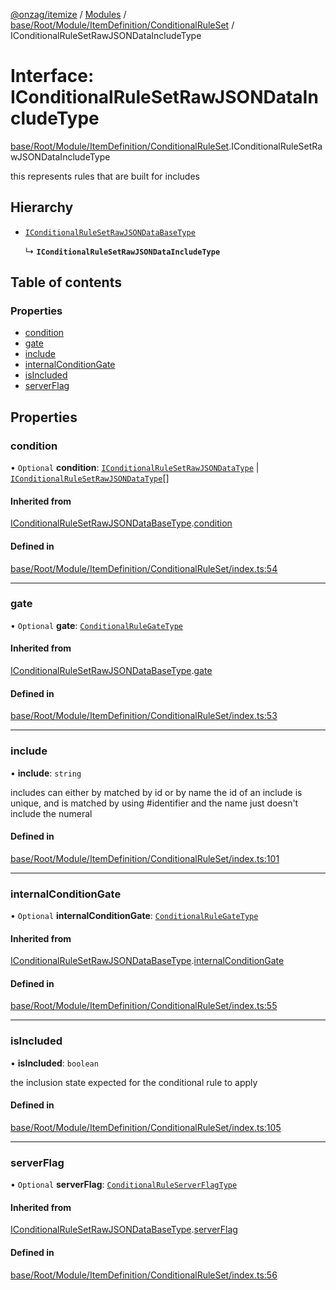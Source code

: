 [@onzag/itemize](../README.md) / [Modules](../modules.md) / [base/Root/Module/ItemDefinition/ConditionalRuleSet](../modules/base_Root_Module_ItemDefinition_ConditionalRuleSet.md) / IConditionalRuleSetRawJSONDataIncludeType

# Interface: IConditionalRuleSetRawJSONDataIncludeType

[base/Root/Module/ItemDefinition/ConditionalRuleSet](../modules/base_Root_Module_ItemDefinition_ConditionalRuleSet.md).IConditionalRuleSetRawJSONDataIncludeType

this represents rules that are built for includes

## Hierarchy

- [`IConditionalRuleSetRawJSONDataBaseType`](base_Root_Module_ItemDefinition_ConditionalRuleSet.IConditionalRuleSetRawJSONDataBaseType.md)

  ↳ **`IConditionalRuleSetRawJSONDataIncludeType`**

## Table of contents

### Properties

- [condition](base_Root_Module_ItemDefinition_ConditionalRuleSet.IConditionalRuleSetRawJSONDataIncludeType.md#condition)
- [gate](base_Root_Module_ItemDefinition_ConditionalRuleSet.IConditionalRuleSetRawJSONDataIncludeType.md#gate)
- [include](base_Root_Module_ItemDefinition_ConditionalRuleSet.IConditionalRuleSetRawJSONDataIncludeType.md#include)
- [internalConditionGate](base_Root_Module_ItemDefinition_ConditionalRuleSet.IConditionalRuleSetRawJSONDataIncludeType.md#internalconditiongate)
- [isIncluded](base_Root_Module_ItemDefinition_ConditionalRuleSet.IConditionalRuleSetRawJSONDataIncludeType.md#isincluded)
- [serverFlag](base_Root_Module_ItemDefinition_ConditionalRuleSet.IConditionalRuleSetRawJSONDataIncludeType.md#serverflag)

## Properties

### condition

• `Optional` **condition**: [`IConditionalRuleSetRawJSONDataType`](../modules/base_Root_Module_ItemDefinition_ConditionalRuleSet.md#iconditionalrulesetrawjsondatatype) \| [`IConditionalRuleSetRawJSONDataType`](../modules/base_Root_Module_ItemDefinition_ConditionalRuleSet.md#iconditionalrulesetrawjsondatatype)[]

#### Inherited from

[IConditionalRuleSetRawJSONDataBaseType](base_Root_Module_ItemDefinition_ConditionalRuleSet.IConditionalRuleSetRawJSONDataBaseType.md).[condition](base_Root_Module_ItemDefinition_ConditionalRuleSet.IConditionalRuleSetRawJSONDataBaseType.md#condition)

#### Defined in

[base/Root/Module/ItemDefinition/ConditionalRuleSet/index.ts:54](https://github.com/onzag/itemize/blob/73e0c39e/base/Root/Module/ItemDefinition/ConditionalRuleSet/index.ts#L54)

___

### gate

• `Optional` **gate**: [`ConditionalRuleGateType`](../modules/base_Root_Module_ItemDefinition_ConditionalRuleSet.md#conditionalrulegatetype)

#### Inherited from

[IConditionalRuleSetRawJSONDataBaseType](base_Root_Module_ItemDefinition_ConditionalRuleSet.IConditionalRuleSetRawJSONDataBaseType.md).[gate](base_Root_Module_ItemDefinition_ConditionalRuleSet.IConditionalRuleSetRawJSONDataBaseType.md#gate)

#### Defined in

[base/Root/Module/ItemDefinition/ConditionalRuleSet/index.ts:53](https://github.com/onzag/itemize/blob/73e0c39e/base/Root/Module/ItemDefinition/ConditionalRuleSet/index.ts#L53)

___

### include

• **include**: `string`

includes can either by matched by id or by name
the id of an include is unique, and is matched by using #identifier
and the name just doesn't include the numeral

#### Defined in

[base/Root/Module/ItemDefinition/ConditionalRuleSet/index.ts:101](https://github.com/onzag/itemize/blob/73e0c39e/base/Root/Module/ItemDefinition/ConditionalRuleSet/index.ts#L101)

___

### internalConditionGate

• `Optional` **internalConditionGate**: [`ConditionalRuleGateType`](../modules/base_Root_Module_ItemDefinition_ConditionalRuleSet.md#conditionalrulegatetype)

#### Inherited from

[IConditionalRuleSetRawJSONDataBaseType](base_Root_Module_ItemDefinition_ConditionalRuleSet.IConditionalRuleSetRawJSONDataBaseType.md).[internalConditionGate](base_Root_Module_ItemDefinition_ConditionalRuleSet.IConditionalRuleSetRawJSONDataBaseType.md#internalconditiongate)

#### Defined in

[base/Root/Module/ItemDefinition/ConditionalRuleSet/index.ts:55](https://github.com/onzag/itemize/blob/73e0c39e/base/Root/Module/ItemDefinition/ConditionalRuleSet/index.ts#L55)

___

### isIncluded

• **isIncluded**: `boolean`

the inclusion state expected for the conditional rule to apply

#### Defined in

[base/Root/Module/ItemDefinition/ConditionalRuleSet/index.ts:105](https://github.com/onzag/itemize/blob/73e0c39e/base/Root/Module/ItemDefinition/ConditionalRuleSet/index.ts#L105)

___

### serverFlag

• `Optional` **serverFlag**: [`ConditionalRuleServerFlagType`](../modules/base_Root_Module_ItemDefinition_ConditionalRuleSet.md#conditionalruleserverflagtype)

#### Inherited from

[IConditionalRuleSetRawJSONDataBaseType](base_Root_Module_ItemDefinition_ConditionalRuleSet.IConditionalRuleSetRawJSONDataBaseType.md).[serverFlag](base_Root_Module_ItemDefinition_ConditionalRuleSet.IConditionalRuleSetRawJSONDataBaseType.md#serverflag)

#### Defined in

[base/Root/Module/ItemDefinition/ConditionalRuleSet/index.ts:56](https://github.com/onzag/itemize/blob/73e0c39e/base/Root/Module/ItemDefinition/ConditionalRuleSet/index.ts#L56)
